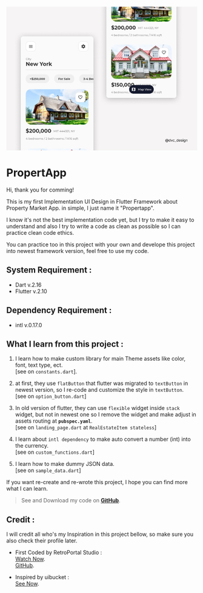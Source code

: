 ![preview.jpg](https://github.com/DVCone/propertapp/blob/master/preview.png)

# PropertApp

Hi, thank you for comming!

This is my first Implementation UI Design in Flutter Framework about Property Market App. in simple, I just name it "Propertapp".

I know it's not the best implementation code yet, but I try to make it easy to understand and also I try to write a code as clean as possible so I can practice clean code ethics.

You can practice too in this project with your own and develope this project into newest framework version, feel free to use my code.

## System Requirement :
- Dart v.2.16
- Flutter v.2.10

## Dependency Requirement :
- intl v.0.17.0

## What I learn from this project :
1. I learn how to make custom library for main Theme assets like color, font, text type, ect. <br/>[see on `constants.dart`].

2. at first, they use `flatButton` that flutter was migrated to `textButton` in newest version, so I re-code and customize the style in `textButton`. <br/> [see on `option_button.dart`]

3. In old version of flutter, they can use `flexible` widget inside `stack` widget, but not in newest one so I remove the widget and make adjust in assets routing at **`pubspec.yaml`**. <br/> [see on `landing_page.dart` at `RealEstateItem stateless`]

4. I learn about `intl dependency` to make auto convert a number (int) into the currency. <br/> [see on `custom_functions.dart`]

5. I learn how to make dummy JSON data. <br/> [see on `sample_data.dart`]

If you want re-create and re-wrote this project, I hope you can find more what I can learn.

> See and Download my code on **[GitHub](https://github.com/DVCone/propertapp)**.

## Credit :
I will credit all who's my Inspiration in this project bellow, so make sure you also check their profile later.

+ First Coded by RetroPortal Studio : <br/>[Watch Now](https://www.youtube.com/watch?v=Y6xAQVXkhLA). <br/> [GitHub](https://github.com/retroportalstudio/rps_ui_collection/tree/main/rps_ui_e1).

+ Inspired by uibucket : <br/> [See Now](https://www.instagram.com/p/CCa_uesgkK8/).

